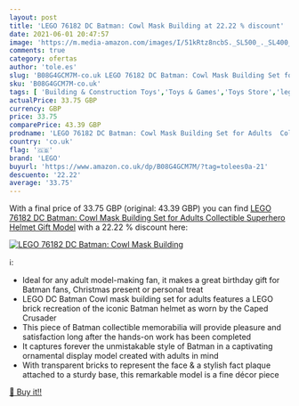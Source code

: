 ```yaml
---
layout: post
title: 'LEGO 76182 DC Batman: Cowl Mask Building at 22.22 % discount'
date: 2021-06-01 20:47:57
image: 'https://m.media-amazon.com/images/I/51kRtz8ncbS._SL500_._SL400_.jpg'
comments: true
category: ofertas
author: 'tole.es'
slug: 'B08G4GCM7M-co.uk LEGO 76182 DC Batman: Cowl Mask Building Set for Adults...'
sku: 'B08G4GCM7M-co.uk'
tags: [ 'Building & Construction Toys','Toys & Games','Toys Store','lego', ]
actualPrice: 33.75 GBP
currency: GBP
price: 33.75
comparePrice: 43.39 GBP
prodname: 'LEGO 76182 DC Batman: Cowl Mask Building Set for Adults  Collectible Superhero Helmet Gift Model'
country: 'co.uk'
flag: '🇬🇧'
brand: 'LEGO'
buyurl: 'https://www.amazon.co.uk/dp/B08G4GCM7M/?tag=tolees0a-21'
descuento: '22.22'
average: '33.75'
---
```


With a final price of 33.75 GBP (original: 43.39 GBP) you can find [LEGO 76182 DC Batman: Cowl Mask Building Set for Adults  Collectible Superhero Helmet Gift Model](https://www.amazon.co.uk/dp/B08G4GCM7M/?tag=tolees0a-21) with a  22.22 % discount here:

[![LEGO 76182 DC Batman: Cowl Mask Building](https://m.media-amazon.com/images/I/51kRtz8ncbS._SL500_._SL400_.jpg)](https://www.amazon.co.uk/dp/B08G4GCM7M/?tag=tolees0a-21)

ℹ️:

- Ideal for any adult model-making fan, it makes a great birthday gift for Batman fans, Christmas present or personal treat
- LEGO DC Batman Cowl mask building set for adults features a LEGO brick recreation of the iconic Batman helmet as worn by the Caped Crusader
- This piece of Batman collectible memorabilia will provide pleasure and satisfaction long after the hands-on work has been completed
- It captures forever the unmistakable style of Batman in a captivating ornamental display model created with adults in mind
- With transparent bricks to represent the face & a stylish fact plaque attached to a sturdy base, this remarkable model is a fine décor piece

[🛒 Buy it!!](https://www.amazon.co.uk/dp/B08G4GCM7M/?tag=tolees0a-21)
